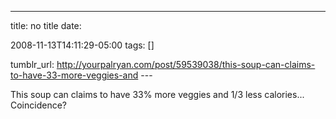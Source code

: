---
title: no title
date:

 2008-11-13T14:11:29-05:00 
tags:  []

tumblr_url:
http://yourpalryan.com/post/59539038/this-soup-can-claims-to-have-33-more-veggies-and
\-\--

This soup can claims to have 33% more veggies and 1/3 less calories...
Coincidence?

